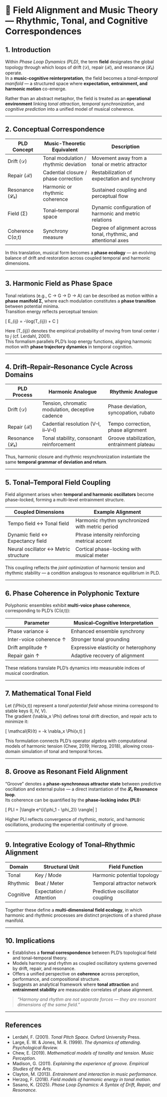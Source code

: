 # 🌌 Field Alignment and Music Theory — Rhythmic, Tonal, and Cognitive Correspondences

## 1. Introduction

Within *Phase Loop Dynamics (PLD)*, the term **field** designates the global topology through which loops of drift (𝒟), repair (ℛ), and resonance (𝓛₅) operate.  
In a **music-cognitive reinterpretation**, the field becomes a *tonal–temporal manifold* — a structured space where **expectation, entrainment, and harmonic motion** co-emerge.

Rather than an abstract metaphor, the field is treated as an **operational environment** linking *tonal attraction*, *temporal synchronization*, and *cognitive prediction* into a unified model of musical coherence.

---

## 2. Conceptual Correspondence

| PLD Concept | Music-Theoretic Equivalent | Description |
|--------------|----------------------------|--------------|
| Drift (𝒟) | Tonal modulation / rhythmic deviation | Movement away from a tonal or metric attractor |
| Repair (ℛ) | Cadential closure / phase correction | Restabilization of expectation and synchrony |
| Resonance (𝓛₅) | Harmonic or rhythmic coherence | Sustained coupling and perceptual flow |
| Field (Σ) | Tonal–temporal space | Dynamic configuration of harmonic and metric relations |
| Coherence C(σ,t) | Synchrony measure | Degree of alignment across tonal, rhythmic, and attentional axes |

In this translation, musical form becomes a **phase ecology** — an evolving balance of drift and restoration across coupled temporal and harmonic dimensions.

---

## 3. Harmonic Field as Phase Space

Tonal relations (e.g., C → G → D → A) can be described as motion within a **phase manifold Σ**, where each modulation constitutes a **phase transition** between potential minima.  
Transition energy reflects perceptual tension:

\[
E_{ij} = -\log(T_{ij}) + C
\]

Here \(T_{ij}\) denotes the empirical probability of moving from tonal center *i* to *j* (cf. Lerdahl, 2001).  
This formalism parallels PLD’s loop energy functions, aligning harmonic motion with **phase trajectory dynamics** in temporal cognition.

---

## 4. Drift–Repair–Resonance Cycle Across Domains

| PLD Process | Harmonic Analogue | Rhythmic Analogue |
|--------------|------------------|-------------------|
| Drift (𝒟) | Tension, chromatic modulation, deceptive cadence | Phase deviation, syncopation, rubato |
| Repair (ℛ) | Cadential resolution (V–I, ii–V–I) | Tempo correction, phase alignment |
| Resonance (𝓛₅) | Tonal stability, consonant reinforcement | Groove stabilization, entrainment plateau |

Thus, harmonic closure and rhythmic resynchronization instantiate the same **temporal grammar of deviation and return**.

---

## 5. Tonal–Temporal Field Coupling

Field alignment arises when **temporal and harmonic oscillators** become phase-locked, forming a multi-level entrainment structure.

| Coupled Dimensions | Example Alignment |
|--------------------|-------------------|
| Tempo field ↔ Tonal field | Harmonic rhythm synchronized with metric period |
| Dynamic field ↔ Expectancy field | Phrase intensity reinforcing metrical accent |
| Neural oscillator ↔ Metric structure | Cortical phase-locking with musical meter |

This coupling reflects the *joint optimization* of harmonic tension and rhythmic stability — a condition analogous to resonance equilibrium in PLD.

---

## 6. Phase Coherence in Polyphonic Texture

Polyphonic ensembles exhibit **multi-voice phase coherence**, corresponding to PLD’s \(C(σ,t)\):

| Parameter | Musical–Cognitive Interpretation |
|------------|---------------------------------|
| Phase variance ↓ | Enhanced ensemble synchrony |
| Inter-voice coherence ↑ | Stronger tonal grounding |
| Drift amplitude ↑ | Expressive elasticity or heterophony |
| Repair gain ↑ | Adaptive recovery of alignment |

These relations translate PLD’s dynamics into measurable indices of musical coordination.

---

## 7. Mathematical Tonal Field

Let \(\Phi(x,t)\) represent a *tonal potential field* whose minima correspond to stable keys (I, IV, V).  
The gradient \(\nabla_x \Phi\) defines tonal drift direction, and repair acts to minimize it:

\[
\mathcal{R}(t) = -k \nabla_x \Phi(x,t)
\]

This formulation connects PLD’s operator algebra with computational models of harmonic tension (Chew, 2019; Herzog, 2018), allowing cross-domain simulation of tonal and temporal forces.

---

## 8. Groove as Resonant Field Alignment

“Groove” denotes a **phase-synchronous attractor state** between predictive oscillation and external pulse — a direct instantiation of the **𝓛₅ Resonance loop**.  
Its coherence can be quantified by the **phase-locking index (PLI):**

\[
PLI = |\langle e^{i(\phi_1 - \phi_2)} \rangle|
\]

Higher PLI reflects convergence of rhythmic, motoric, and harmonic oscillations, producing the experiential continuity of groove.

---

## 9. Integrative Ecology of Tonal–Rhythmic Alignment

| Domain | Structural Unit | Field Function |
|---------|----------------|----------------|
| Tonal | Key / Mode | Harmonic potential topology |
| Rhythmic | Beat / Meter | Temporal attractor network |
| Cognitive | Expectation / Attention | Predictive oscillator coupling |

Together these define a **multi-dimensional field ecology**, in which harmonic and rhythmic processes are distinct projections of a shared phase manifold.

---

## 10. Implications

- Establishes a **formal correspondence** between PLD’s topological field and tonal–temporal theory.  
- Models harmony and rhythm as coupled oscillatory systems governed by drift, repair, and resonance.  
- Offers a unified perspective on **coherence** across perception, performance, and compositional structure.  
- Suggests an analytical framework where **tonal attraction** and **entrainment stability** are measurable correlates of phase alignment.

> *“Harmony and rhythm are not separate forces — they are resonant dimensions of the same field.”*

---

## References

- Lerdahl, F. (2001). *Tonal Pitch Space.* Oxford University Press.  
- Large, E. W. & Jones, M. R. (1999). *The dynamics of attending.* *Psychological Review.*  
- Chew, E. (2019). *Mathematical models of tonality and tension.* *Music Perception.*  
- Madison, G. (2011). *Explaining the experience of groove.* *Empirical Studies of the Arts.*  
- Clayton, M. (2013). *Entrainment and interaction in music performance.*  
- Herzog, F. (2018). *Field models of harmonic energy in tonal motion.*  
- Sasano, K. (2025). *Phase Loop Dynamics: A Syntax of Drift, Repair, and Resonance.*
